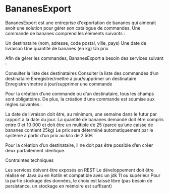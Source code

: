 # BananesExport
BananesExport est une entreprise d'exportation de bananes qui aimerait avoir une solution pour gérer son catalogue de commandes.
Une commande de bananes comprend les éléments suivants :

Un destinataire (nom, adresse, code postal, ville, pays)
Une date de livraison
Une quantité de bananes (en kg)
Un prix

Afin de gérer les commandes, BananesExport a besoin des services suivant :

Consulter la liste des destinataires
Consulter la liste des commandes d’un destinataire
Enregistrer/mettre à jour/supprimer un destinataire
Enregistrer/mettre à jour/supprimer une commande

Pour la création d’une commande ou d’un destinataire, tous les champs sont obligatoires. De plus, la création d’une commande est soumise aux règles suivantes :

La date de livraison doit être, au minimum, une semaine dans le futur par rapport à la date du jour.
La quantité de bananes demandé doit être compris entre 0 et 10 000 et doit être un multiple de 25 (parce qu’une caisse de bananes contient 25kg)
Le prix sera déterminé automatiquement par le système à partir d’un prix au kilo de 2.50€

Pour la création d’un destinataire, il ne doit pas être possible d’en créer deux parfaitement identique.

Contraintes techniques

Les services doivent être exposés en REST
Le développement doit être réalisé en Java ou en Kotlin et compatible avec un jdk 11 ou supérieur
Pour la partie stockage des données, le choix est laissé libre (pas besoin de persistance, un stockage en mémoire est suffisant)
